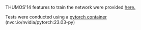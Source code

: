 THUMOS'14 features to train the network were provided [here.](https://github.com/zhang-can/CoLA)

Tests were conducted using a [pytorch container](https://catalog.ngc.nvidia.com/orgs/nvidia/containers/pytorch) (nvcr.io/nvidia/pytorch:23.03-py)